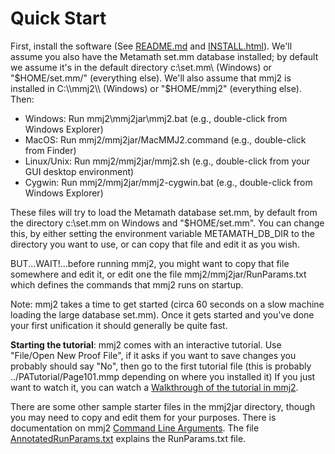 # Quick Start

First, install the software (See [README.md](README.md) and
[INSTALL.html](INSTALL.html)). We'll assume you also have the Metamath
set.mm database installed; by default we assume it's in the default
directory c:\\set.mm\\ (Windows) or "$HOME/set.mm/" (everything else).
We'll also assume that mmj2 is installed in C:\\mmj2\\ (Windows) or
"$HOME/mmj2" (everything else). Then:

-   Windows: Run mmj2\\mmj2jar\\mmj2.bat (e.g., double-click from
    Windows Explorer)
-   MacOS: Run mmj2/mmj2jar/MacMMJ2.command (e.g., double-click from
    Finder)
-   Linux/Unix: Run mmj2/mmj2jar/mmj2.sh (e.g., double-click from your
    GUI desktop environment)
-   Cygwin: Run mmj2/mmj2jar/mmj2-cygwin.bat (e.g., double-click from
    Windows Explorer)

These files will try to load the Metamath database set.mm, by default
from the directory c:\\set.mm on Windows and "$HOME/set.mm". You can
change this, by either setting the environment variable
METAMATH\_DB\_DIR to the directory you want to use, or can copy that
file and edit it as you wish.

BUT...WAIT!...before running mmj2, you might want to copy that file
somewhere and edit it, or edit one the file mmj2/mmj2jar/RunParams.txt
which defines the commands that mmj2 runs on startup.

Note: mmj2 takes a time to get started (circa 60 seconds on a slow
machine loading the large database set.mm). Once it gets started and
you've done your first unification it should generally be quite fast.

**Starting the tutorial**: mmj2 comes with an interactive tutorial. Use
"File/Open New Proof File", if it asks if you want to save changes you
probably should say "No", then go to the first tutorial file (this is
probably ../PATutorial/Page101.mmp depending on where you installed it)
If you just want to watch it, you can watch a [Walkthrough of the
tutorial in mmj2](https://www.youtube.com/watch?v=87mnU1ckbI0).

There are some other sample starter files in the mmj2jar directory,
though you may need to copy and edit them for your purposes. There is
documentation on mmj2 [Command Line
Arguments](doc/mmj2CommandLineArguments.html). The file
[AnnotatedRunParams.txt](mmj2jar/AnnotatedRunParms.txt) explains the
RunParams.txt file.
